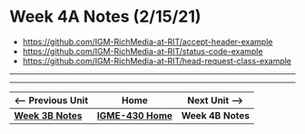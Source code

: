 # Week 4A Notes (2/15/21)



- https://github.com/IGM-RichMedia-at-RIT/accept-header-example
- https://github.com/IGM-RichMedia-at-RIT/status-code-example
- https://github.com/IGM-RichMedia-at-RIT/head-request-class-example



<hr><hr>

| <-- Previous Unit | Home | Next Unit -->
| --- | --- | --- 
| [**Week 3B Notes**](3B.md)   |  [**IGME-430 Home**](../README.md) | **Week 4B Notes**
